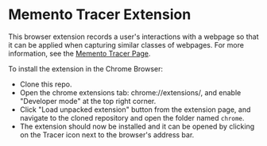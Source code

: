 # Memento Tracer Extension


This browser extension records a user's interactions with a webpage so that it can be applied when capturing similar classes of webpages. For more information, see the [Memento Tracer Page](http://tracer.mementoweb.org/).

To install the extension in the Chrome Browser:

* Clone this repo.
* Open the chrome extensions tab: chrome://extensions/, and enable "Developer mode" at the top right corner.
* Click "Load unpacked extension" button from the extension page, and navigate to the cloned repository and open the folder named `chrome`.
* The extension should now be installed and it can be opened by clicking on the Tracer icon next to the browser's address bar.  